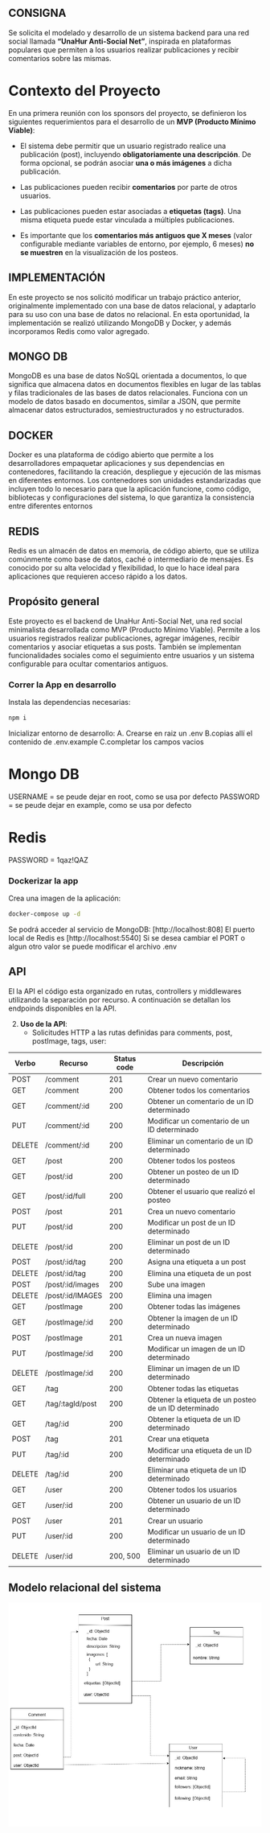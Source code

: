 ## CONSIGNA
Se solicita el modelado y desarrollo de un sistema backend para una red social llamada **“UnaHur Anti-Social Net”**, inspirada en plataformas populares que permiten a los usuarios realizar publicaciones y recibir comentarios sobre las mismas.

# Contexto del Proyecto

En una primera reunión con los sponsors del proyecto, se definieron los siguientes requerimientos para el desarrollo de un **MVP (Producto Mínimo Viable)**:

- El sistema debe permitir que un usuario registrado realice una publicación (post), incluyendo **obligatoriamente una descripción**. De forma opcional, se podrán asociar **una o más imágenes** a dicha publicación.

- Las publicaciones pueden recibir **comentarios** por parte de otros usuarios.

- Las publicaciones pueden estar asociadas a **etiquetas (tags)**. Una misma etiqueta puede estar vinculada a múltiples publicaciones.

- Es importante que los **comentarios más antiguos que X meses** (valor configurable mediante variables de entorno, por ejemplo, 6 meses) **no se muestren** en la visualización de los posteos.

## IMPLEMENTACIÓN 
En este proyecto se nos solicitó modificar un trabajo práctico anterior, originalmente implementado con una base de datos relacional, y adaptarlo para su uso con una base de datos no relacional. En esta oportunidad, la implementación se realizó utilizando MongoDB y Docker, y además incorporamos Redis como valor agregado.

## MONGO DB
MongoDB es una base de datos NoSQL orientada a documentos, lo que significa que almacena datos en documentos flexibles en lugar de las tablas y filas tradicionales de las bases de datos relacionales. Funciona con un modelo de datos basado en documentos, similar a JSON, que permite almacenar datos estructurados, semiestructurados y no estructurados.

## DOCKER
Docker es una plataforma de código abierto que permite a los desarrolladores empaquetar aplicaciones y sus dependencias en contenedores, facilitando la creación, despliegue y ejecución de las mismas en diferentes entornos. Los contenedores son unidades estandarizadas que incluyen todo lo necesario para que la aplicación funcione, como código, bibliotecas y configuraciones del sistema, lo que garantiza la consistencia entre diferentes entornos

## REDIS
Redis es un almacén de datos en memoria, de código abierto, que se utiliza comúnmente como base de datos, caché o intermediario de mensajes. Es conocido por su alta velocidad y flexibilidad, lo que lo hace ideal para aplicaciones que requieren acceso rápido a los datos.

## Propósito general
Este proyecto es el backend de UnaHur Anti-Social Net, una red social minimalista desarrollada como MVP (Producto Mínimo Viable). Permite a los usuarios registrados realizar publicaciones, agregar imágenes, recibir comentarios y asociar etiquetas a sus posts. También se implementan funcionalidades sociales como el seguimiento entre usuarios y un sistema configurable para ocultar comentarios antiguos.

### Correr la App en desarrollo 

Instala las dependencias necesarias:
```bash
npm i
```

Inicializar entorno de desarrollo:
A. Crearse en raiz un .env 
B.copias allí el contenido de .env.example 
C.completar los campos vacios 

# Mongo DB 
USERNAME = se peude dejar en root, como se usa por defecto
PASSWORD = se peude dejar en example, como se usa por defecto

# Redis
PASSWORD = 1qaz!QAZ


### Dockerizar la app
Crea una imagen de la aplicación:
```bash
docker-compose up -d
```

Se podrá acceder al servicio de MongoDB: [http://localhost:808]
El puerto local de Redis es [http://localhost:5540]
Si se desea cambiar el PORT o algun otro valor se puede modificar el archivo .env

## API
 El la API el código esta organizado  en rutas, controllers y middlewares utilizando la separación por recurso. A continuación se detallan los endpoinds disponibles en la API.


2. **Uso de la API**:
   - Solicitudes HTTP a las rutas definidas para comments, post, postImage, tags, user:

|Verbo  |Recurso                    |Status code |Descripción
|-------|---------------------------|------------|-----------
| POST  | /comment                  |201         |Crear un nuevo comentario
| GET   | /comment                  |200         |Obtener todos los comentarios
| GET   | /comment/:id              |200         |Obtener un comentario de un ID determinado
| PUT   | /comment/:id              |200         |Modificar un comentario de un ID determinado 
| DELETE| /comment/:id              |200         |Eliminar un comentario de un ID determinado
| GET   | /post                     |200         |Obtener todos los posteos
| GET   | /post/:id                 |200         |Obtener un posteo de un ID determinado
| GET   | /post/:id/full            |200         |Obtener el usuario que realizó el posteo
| POST  | /post                     |201         |Crea un nuevo comentario
| PUT   | /post/:id                 |200         |Modificar un post de un ID determinado 
| DELETE| /post/:id                 |200         |Eliminar un post de un ID determinado
| POST  | /post/:id/tag             |200         |Asigna una etiqueta a un post
| DELETE| /post/:id/tag             |200         |Elimina una etiqueta de un post
| POST  | /post/:id/images          |200         |Sube una imagen
| DELETE| /post/:id/IMAGES          |200         |Elimina una imagen
| GET   | /postImage                |200         |Obtener todas las imágenes
| GET   | /postImage/:id            |200         |Obtener la imagen de un ID determinado
| POST  | /postImage                |201         |Crea un nueva imagen
| PUT   | /postImage/:id            |200         |Modificar un imagen de un ID determinado 
| DELETE| /postImage/:id            |200         |Eliminar un imagen de un ID determinado
| GET   | /tag                      |200         |Obtener todas las etiquetas
| GET   | /tag/:tagId/post          |200         |Obtener la etiqueta de un posteo de un ID determinado
| GET   | /tag/:id                  |200         |Obtener la etiqueta de un ID determinado
| POST  | /tag                      |201         |Crear una etiqueta
| PUT   | /tag/:id                  |200         |Modificar una etiqueta de un ID determinado 
| DELETE| /tag/:id                  |200         |Eliminar una etiqueta de un ID determinado
| GET   | /user                     |200         |Obtener todos los usuarios
| GET   | /user/:id                 |200         |Obtener un usuario de un ID determinado
| POST  | /user                     |201         |Crear un usuario
| PUT   | /user/:id                 |200         |Modificar un usuario de un ID determinado 
| DELETE| /user/:id                 |200, 500    |Eliminar un usuario de un ID determinado


## Modelo relacional del sistema 
![DER](./DER.PNG) 



